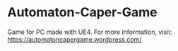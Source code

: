 # Automaton-Caper-Game
Game for PC made with UE4.
For more information, visit: https://automatoncapergame.wordpress.com/
